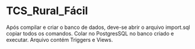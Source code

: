 # TCS_Rural_Fácil
Após compilar e criar o banco de dados, deve-se abrir o arquivo import.sql copiar todos os comandos. Colar no PostgresSQL no banco criado e executar.
Arquivo contém Triggers e Views.

